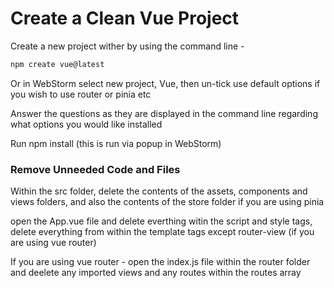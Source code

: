 # Create a Clean Vue Project

Create a new project wither by using the command line -

```Bash
npm create vue@latest
```

Or in WebStorm select new project, Vue, then un-tick use default options if you wish to use router or pinia etc

Answer the questions as they are displayed in the command line regarding what options you would like installed

Run npm install (this is run via popup in WebStorm)

### Remove Unneeded Code and Files

Within the src folder, delete the contents of the assets, components and views folders, and also the contents of the
store folder if you are using pinia

open the App.vue file and delete everthing witin the script and style tags, delete everything from within the template
tags except router-view (if you are using vue router)

If you are using vue router - open the index.js file within the router folder and deelete any imported views and 
any routes within the routes array

